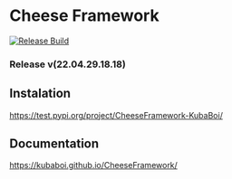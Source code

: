 # Cheese Framework

[![Release Build](https://github.com/KubaBoi/CheeseFramework/actions/workflows/realeaseDate.yml/badge.svg?branch=main)](https://github.com/KubaBoi/CheeseFramework/actions/workflows/realeaseDate.yml)

### Release v(22.04.29.18.18)

## Instalation

https://test.pypi.org/project/CheeseFramework-KubaBoi/

## Documentation

https://kubaboi.github.io/CheeseFramework/